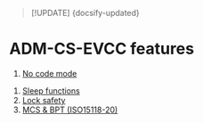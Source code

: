 > [!UPDATE] {docsify-updated}
# ADM-CS-EVCC features

1. [No code mode](charge-controllers/evcc_no_code_mode.md)
<!-- 1m [Temperature control](charge-controllers/evcc_temperature_control.md) -->
1. [Sleep functions](charge-controllers/evcc_sleep.md)
1. [Lock safety](charge-controllers/evcc_lock_safety.md)
1. [MCS & BPT (ISO15118-20)](charge-controllers/evcc_bidirectional.md)
